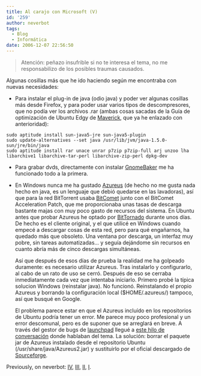 ```yaml
---
title: Al carajo con Microsoft (V)
id: '259'
author: neverbot
tags:
  - Blog
  - Informática
date: 2006-12-07 22:56:50
---
```


> Atención: peñazo insufrible si no te interesa el tema, no me responsabilizo de los posibles traumas causados.

Algunas cosillas más que he ido haciendo según me encontraba con nuevas necesidades:

*   Para instalar el plug-in de java (odio java) y poder ver algunas cosillas más desde Firefox, y para poder usar varios tipos de descompresores, que no podía ver los archivos .rar (ambas cosas sacadas de la Guía de optimización de Ubuntu Edgy de [Maverick](http://cmaverick.wordpress.com/), que ya he enlazado con anterioridad):

```    
sudo aptitude install sun-java5-jre sun-java5-plugin
sudo update-alternatives --set java /usr/lib/jvm/java-1.5.0-sun/jre/bin/java 
sudo aptitude install rar unace unrar p7zip p7zip-full arj unzoo lha libarchive1 libarchive-tar-perl libarchive-zip-perl dpkg-dev
```
    
*   Para grabar dvds, directamente con instalar [GnomeBaker](http://en.wikipedia.org/wiki/GnomeBaker) me ha funcionado todo a la primera.
*   En Windows nunca me ha gustado [Azureus](http://azureus.sourceforge.net/) (de hecho no me gusta nada hecho en java, es un lenguaje que debió quedarse en las lavadoras), así que para la red BitTorrent usaba [BitComet](http://www.bitcomet.com/) junto con el BitComet Acceleration Patch, que me proporcionaba unas tasas de descarga bastante majas con muy poco gasto de recursos del sistema. En Ubuntu antes que probar Azureus he optado por [BitTornado](http://www.bittornado.com/) durante unos días. De hecho es el cliente original, y el que utilicé en Windows cuando empecé a descargar cosas de esta red, pero para qué engañarnos, ha quedado más que obsoleto. Una ventana por descarga, un interfaz muy pobre, sin tareas automatizadas... y seguía dejándome sin recursos en cuanto abría más de cinco descargas simultáneas.
    
    Así que después de esos días de prueba la realidad me ha golpeado duramente: es necesario utilizar Azureus. Tras instalarlo y configurarlo, al cabo de un rato de uso se cerró. Después de eso se cerraba inmediatamente cada vez que intentaba iniciarlo. Primero probé la típica solucion Windows (reinstalar java). No funcionó. Reinstalando el propio Azureus y borrando la configuración local ($HOME/.azureus/) tampoco, así que busqué en Google.
    
    El problema parece estar en que el Azureus incluído en los repositorios de Ubuntu podría tener un error. Me parece muy poco profesional y un error descomunal, pero es de suponer que se arreglará en breve. A través del gestor de bugs de [launchpad](https://launchpad.net/) llegué a [este hilo de conversación](https://launchpad.net/distros/ubuntu/+source/azureus/+bug/57875) donde hablaban del tema. La solución: borrar el paquete jar de Azureus instalado desde el repositorio Ubuntu (/usr/share/java/Azureus2.jar) y sustituirlo por el oficial descargado de [Sourceforge](http://prdownloads.sourceforge.net/azureus/Azureus_2.5.0.0_linux.tar.bz2?download).
    

Previously, on neverbot: [IV](https://www.neverbot.com/al-carajo-con-microsoft-iv/), [III](https://www.neverbot.com/al-carajo-con-microsoft-iii/), [II](https://www.neverbot.com/al-carajo-con-microsoft-ii/), [I](https://www.neverbot.com/al-carajo-con-microsoft-i/).